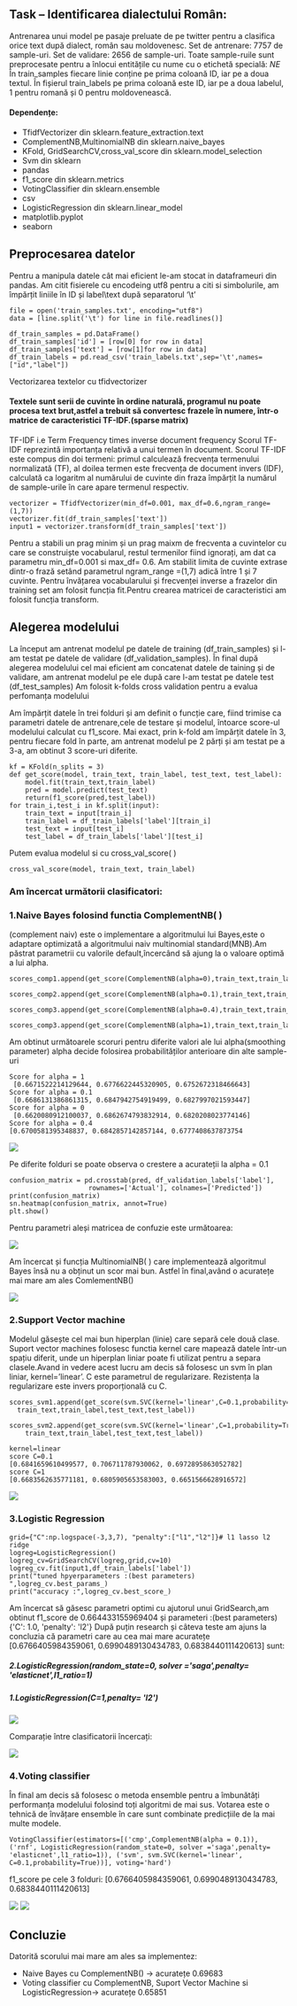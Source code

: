 ## Task – Identificarea dialectului Român:
Antrenarea unui model pe pasaje preluate de pe twitter pentru a clasifica orice text după dialect, român sau moldovenesc. Set de antrenare: 7757 de sample-uri. Set de validare: 2656 de sample-uri. Toate sample-ruile sunt preprocesate pentru a înlocui entitățile cu nume cu o etichetă specială: $NE$
În train_samples fiecare linie conține pe prima coloană ID, iar pe a doua textul. În fișierul train_labels pe prima coloană este ID, iar pe a doua labelul, 1 pentru romană și 0 pentru moldovenească.

#### Dependențe:
* TfidfVectorizer din sklearn.feature_extraction.text
* ComplementNB,MultinomialNB din sklearn.naive_bayes
* KFold, GridSearchCV,cross_val_score din sklearn.model_selection
* Svm din sklearn
* pandas
* f1_score din sklearn.metrics 
* VotingClassifier din sklearn.ensemble
* csv
* LogisticRegression din sklearn.linear_model
* matplotlib.pyplot
* seaborn
## Preprocesarea datelor
Pentru a manipula datele cât mai eficient le-am stocat in dataframeuri din pandas. 
Am citit fisierele cu encodeing utf8 pentru a citi si simbolurile, am împărțit liniile în ID și label\text după separatorul ‘\t’
```
file = open('train_samples.txt', encoding="utf8")
data = [line.split('\t') for line in file.readlines()]

df_train_samples = pd.DataFrame()
df_train_samples['id'] = [row[0] for row in data]
df_train_samples['text'] = [row[1]for row in data]
df_train_labels = pd.read_csv('train_labels.txt',sep='\t',names=["id","label"])
```

Vectorizarea textelor cu tfidvectorizer
#### Textele sunt serii de cuvinte în ordine naturală, programul nu poate procesa text brut,astfel a trebuit să convertesc frazele în numere, într-o matrice de caracteristici TF-IDF.(sparse matrix)
TF-IDF i.e Term Frequency times inverse document frequency
Scorul TF-IDF reprezintă importanța relativă a unui termen în document. Scorul TF-IDF este compus din doi termeni: primul calculează frecvența termenului normalizată (TF), al doilea termen este frecvența de document invers (IDF), calculată ca logaritm al numărului de cuvinte din fraza împărțit la numărul de sample-urile în care apare termenul respectiv.
```
vectorizer = TfidfVectorizer(min_df=0.001, max_df=0.6,ngram_range=(1,7))
vectorizer.fit(df_train_samples['text'])
input1 = vectorizer.transform(df_train_samples['text'])
```
Pentru a stabili un prag minim și un prag maixm de frecventa a cuvintelor cu care se construiște vocabularul, restul termenilor fiind ignorați, am dat ca parametru min_df=0.001 si max_df= 0.6.
Am stabilit limita de cuvinte extrase dintr-o frază setând parametrul ngram_range =(1,7) adică între 1 și 7 cuvinte.
Pentru învățarea vocabularului și frecvenței inverse a frazelor din training set am folosit funcția fit.Pentru crearea matricei de caracteristici am folosit funcția transform.

## Alegerea modelului
La început am antrenat modelul pe datele de training (df_train_samples) și l-am testat pe datele de validare (df_validation_samples). În final după alegerea modelului cel mai eficient am concatenat datele de taining și de validare, am antrenat modelul pe ele după care l-am testat pe datele test (df_test_samples)
Am folosit k-folds cross validation pentru a evalua perfomanța modelului

Am împărțit datele în trei folduri și am definit o funcție care, fiind trimise ca parametri datele de antrenare,cele de testare și modelul, întoarce score-ul modelului calculat cu f1_score. Mai exact, prin k-fold am împărțit datele în 3, pentru fiecare fold în parte, am antrenat modelul pe 2 părți și am testat pe a 3-a, am obtinut 3 score-uri diferite.
```
kf = KFold(n_splits = 3)
def get_score(model, train_text, train_label, test_text, test_label):
    model.fit(train_text,train_label)
    pred = model.predict(test_text)
    return(f1_score(pred,test_label))
for train_i,test_i in kf.split(input):
    train_text = input[train_i]
    train_label = df_train_labels['label'][train_i]
    test_text = input[test_i]
    test_label = df_train_labels['label'][test_i]
```
Putem evalua modelul si cu cross_val_score( )
```
cross_val_score(model, train_text, train_label)
```
### Am încercat următorii clasificatori:
### 1.Naive Bayes folosind functia ComplementNB( )
(complement naiv) este o implementare a algoritmului lui Bayes,este o adaptare optimizată a algoritmului naiv multinomial standard(MNB).Am păstrat parametrii cu valorile default,încercând să ajung la o valoare optimă a lui  alpha.
```
scores_comp1.append(get_score(ComplementNB(alpha=0),train_text,train_label,test_text,test_label))

scores_comp2.append(get_score(ComplementNB(alpha=0.1),train_text,train_label,test_text,test_label))

scores_comp3.append(get_score(ComplementNB(alpha=0.4),train_text,train_label,test_text,test_label))

scores_comp3.append(get_score(ComplementNB(alpha=1),train_text,train_label,test_text,test_label))
```

Am obtinut următoarele scoruri pentru diferite valori ale lui alpha(smoothing parameter) alpha decide folosirea probabilităților anterioare din alte sample-uri
```
Score for alpha = 1
 [0.6671522214129644, 0.6776622445320905, 0.6752672318466643]
Score for alpha = 0.1
 [0.6686131386861315, 0.6847942754919499, 0.6827997021593447]
Score for alpha = 0   
 [0.6620080912100037, 0.6862674793832914, 0.6820208023774146]
Score for alpha = 0.4  
[0.6700581395348837, 0.6842857142857144, 0.6777408637873754
```
![](images/Figure_1.png)

Pe diferite folduri se poate observa o crestere a acurateții la alpha = 0.1
```
confusion_matrix = pd.crosstab(pred, df_validation_labels['label'],
                    rownames=['Actual'], colnames=['Predicted'])
print(confusion_matrix)
sn.heatmap(confusion_matrix, annot=True)
plt.show()
```
Pentru parametri aleși matricea de confuzie este următoarea:

![](images/conf01.png)

Am încercat și funcția MultinomialNB( ) care implementează algoritmul Bayes însă nu a obținut un scor mai bun. Astfel în final,având o acuratețe mai mare am ales ComlementNB()

![](images/CompvsMultin.png)

### 2.Support Vector machine 
Modelul găsește cel mai bun hiperplan (linie) care separă cele două clase. Suport vector machines folosesc functia kernel care mapează datele într-un spațiu diferit, unde un hiperplan liniar poate fi utilizat pentru a separa clasele.Avand in vedere acest lucru am decis să folosesc un svm în plan liniar, kernel=’linear’. C este parametrul de regularizare. Rezistența la regularizare este invers proporțională cu C.
```
scores_svm1.append(get_score(svm.SVC(kernel='linear',C=0.1,probability=True),
  train_text,train_label,test_text,test_label))

scores_svm2.append(get_score(svm.SVC(kernel='linear',C=1,probability=True),
    train_text,train_label,test_text,test_label))
```
```
kernel=linear
score C=0.1
[0.6841659610499577, 0.706711787930062, 0.6972895863052782]
score C=1
[0.6683562635771181, 0.6805905653583003, 0.6651566628916572]
```
![](images/svm.png)

### 3.Logistic Regression
```
grid={"C":np.logspace(-3,3,7), "penalty":["l1","l2"]}# l1 lasso l2 ridge
logreg=LogisticRegression()
logreg_cv=GridSearchCV(logreg,grid,cv=10)
logreg_cv.fit(input1,df_train_labels['label'])
print("tuned hpyerparameters :(best parameters) ",logreg_cv.best_params_)
print("accuracy :",logreg_cv.best_score_)
```
Am încercat să găsesc parametri optimi cu ajutorul unui GridSearch,am obtinut f1_score de 0.664433155969404 și parameteri :(best parameters)  {'C': 1.0, 'penalty': 'l2'}
După puțin research și câteva teste am ajuns la concluzia că parametri care au cea mai mare acuratețe [0.6766405984359061, 0.6990489130434783, 0.6838440111420613] sunt:
##### 2.LogisticRegression(random_state=0, solver ='saga',penalty= 'elasticnet',l1_ratio=1)
##### 1.LogisticRegression(C=1,penalty= 'l2')

![](images/LRG.png)

Comparație între clasificatorii încercați:

![](images/comparison.png)

### 4.Voting classifier
În final am decis să folosesc o metoda ensemble pentru a îmbunătăți performanța modelului folosind toți algoritmi de mai sus. Votarea este o tehnică de învățare ensemble în care sunt combinate predicțiile de la mai multe modele.
```
VotingClassifier(estimators=[('cmp',ComplementNB(alpha = 0.1)), ('rnf', LogisticRegression(random_state=0, solver ='saga',penalty= 'elasticnet',l1_ratio=1)), ('svm', svm.SVC(kernel='linear', C=0.1,probability=True))], voting='hard')
```
f1_score pe cele 3 folduri:
[0.6766405984359061, 0.6990489130434783, 0.6838440111420613] 

![](images/voting.png)
![](images/voting1.png)

      

## Concluzie
Datorită scorului mai mare am ales sa implementez:
* Naive Bayes cu ComplementNB() -> acuratețe 0.69683
* Voting classifier cu ComplementNB, Suport Vector Machine si LogisticRegression-> acuratețe 0.65851



